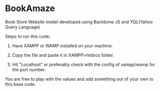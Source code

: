 BookAmaze
=========

Book Store Website model developed using Backbone JS and YQL(Yahoo Query Language)

Steps to run this code:

1) Have XAMPP or WAMP installed on your machine.

2) Copy the file and paste it in XAMPP>htdocs folder.

3) Hit "Localhost" or preferably check with the config of xampp/wamp for the port number.

You are free to play with the values and add something out of your own to this base code.
